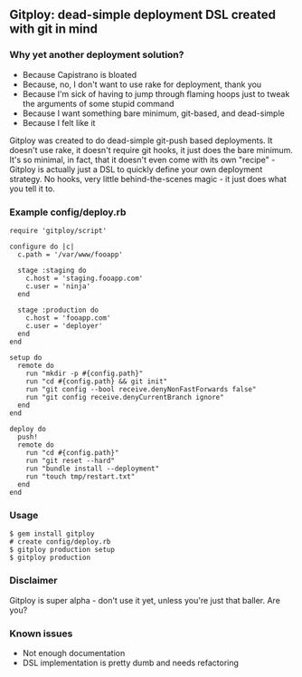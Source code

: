 ## Gitploy: dead-simple deployment DSL created with git in mind

### Why yet another deployment solution?

* Because Capistrano is bloated
* Because, no, I don't want to use rake for deployment, thank you
* Because I'm sick of having to jump through flaming hoops just to tweak the arguments of some stupid command
* Because I want something bare minimum, git-based, and dead-simple
* Because I felt like it

Gitploy was created to do dead-simple git-push based deployments. It doesn't use rake, it doesn't
require git hooks, it just does the bare minimum. It's so minimal, in fact, that it doesn't even
come with its own "recipe" - Gitploy is actually just a DSL to quickly define your own deployment
strategy. No hooks, very little behind-the-scenes magic - it just does what you tell it to.

### Example config/deploy.rb


    require 'gitploy/script'

    configure do |c|
      c.path = '/var/www/fooapp'

      stage :staging do
        c.host = 'staging.fooapp.com'
        c.user = 'ninja'
      end

      stage :production do
        c.host = 'fooapp.com'
        c.user = 'deployer'
      end
    end

    setup do
      remote do
        run "mkdir -p #{config.path}"
        run "cd #{config.path} && git init"
        run "git config --bool receive.denyNonFastForwards false"
        run "git config receive.denyCurrentBranch ignore"
      end
    end

    deploy do
      push!
      remote do
        run "cd #{config.path}"
        run "git reset --hard"
        run "bundle install --deployment"
        run "touch tmp/restart.txt"
      end
    end

### Usage

    $ gem install gitploy
    # create config/deploy.rb
    $ gitploy production setup
    $ gitploy production

### Disclaimer

Gitploy is super alpha - don't use it yet, unless you're just that baller. Are you?

### Known issues

* Not enough documentation
* DSL implementation is pretty dumb and needs refactoring
